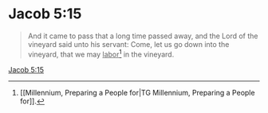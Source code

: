 # Jacob 5:15

> And it came to pass that a long time passed away, and the Lord of the vineyard said unto his servant: Come, let us go down into the vineyard, that we may <u>labor</u>[^a] in the vineyard.

[Jacob 5:15](https://www.churchofjesuschrist.org/study/scriptures/bofm/jacob/5?lang=eng&id=p15#p15)


[^a]: [[Millennium, Preparing a People for|TG Millennium, Preparing a People for]].  
